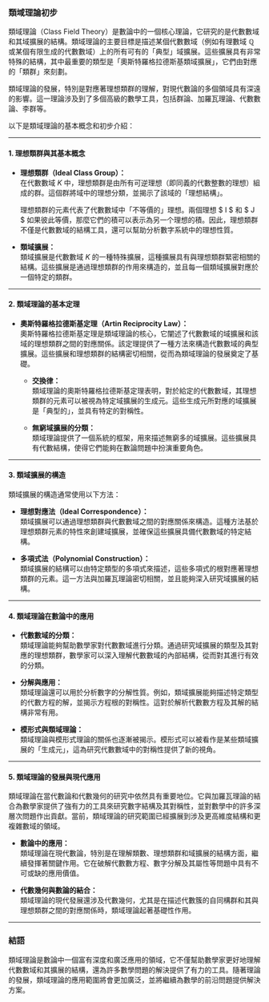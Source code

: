 ### **類域理論初步**

類域理論（Class Field Theory）是數論中的一個核心理論，它研究的是代數數域和其域擴展的結構。類域理論的主要目標是描述某個代數數域（例如有理數域 $\mathbb{Q}$ 或某個有限生成的代數數域）上的所有可有的「典型」域擴展。這些擴展具有非常特殊的結構，其中最重要的類型是「奧斯特羅格拉德斯基類域擴展」，它們由對應的「類群」來刻劃。

類域理論的發展，特別是對應著理想類群的理解，對現代數論的多個領域具有深遠的影響。這一理論涉及到了多個高級的數學工具，包括群論、加羅瓦理論、代數數論、李群等。

以下是類域理論的基本概念和初步介紹：

---

#### **1. 理想類群與其基本概念**

- **理想類群（Ideal Class Group）：**  
  在代數數域 $K$ 中，理想類群是由所有可逆理想（即同義的代數整數的理想）組成的群。這個群將域中的理想分類，並揭示了該域的「理想結構」。

  理想類群的元素代表了代數數域中「不等價的」理想。兩個理想 $ I $ 和 $ J $ 如果彼此等價，那麼它們的積可以表示為另一个理想的積。因此，理想類群不僅是代數數域的結構工具，還可以幫助分析數字系統中的理想性質。

- **類域擴展：**  
  類域擴展是代數數域 $K$ 的一種特殊擴展，這種擴展具有與理想類群緊密相關的結構。這些擴展是通過理想類群的作用來構造的，並且每一個類域擴展對應於一個特定的類群。

---

#### **2. 類域理論的基本定理**

- **奧斯特羅格拉德斯基定理（Artin Reciprocity Law）：**  
  奧斯特羅格拉德斯基定理是類域理論的核心，它闡述了代數數域的域擴展和該域的理想類群之間的對應關係。該定理提供了一種方法來構造代數數域的典型擴展。這些擴展和理想類群的結構密切相關，從而為類域理論的發展奠定了基礎。

  - **交換律：**  
    類域理論的奧斯特羅格拉德斯基定理表明，對於給定的代數數域，其理想類群的元素可以被視為特定域擴展的生成元。這些生成元所對應的域擴展是「典型的」，並具有特定的對稱性。

  - **無窮域擴展的分類：**  
    類域理論提供了一個系統的框架，用來描述無窮多的域擴展。這些擴展具有代數結構，使得它們能夠在數論問題中扮演重要角色。

---

#### **3. 類域擴展的構造**

類域擴展的構造通常使用以下方法：

- **理想對應法（Ideal Correspondence）：**  
  類域擴展可以通過理想類群與代數數域之間的對應關係來構造。這種方法基於理想類群元素的特性來創建域擴展，並確保這些擴展具備代數數域的特定結構。

- **多項式法（Polynomial Construction）：**  
  類域擴展的結構可以由特定類型的多項式來描述，這些多項式的根對應著理想類群的元素。這一方法與加羅瓦理論密切相關，並且能夠深入研究域擴展的結構。

---

#### **4. 類域理論在數論中的應用**

- **代數數域的分類：**  
  類域理論能夠幫助數學家對代數數域進行分類。通過研究域擴展的類型及其對應的理想類群，數學家可以深入理解代數數域的內部結構，從而對其進行有效的分類。

- **分解與應用：**  
  類域理論還可以用於分析數字的分解性質。例如，類域擴展能夠描述特定類型的代數方程的解，並揭示方程根的對稱性。這對於解析代數數方程及其解的結構非常有用。

- **模形式與類域理論：**  
  類域理論與模形式理論的關係也逐漸被揭示。模形式可以被看作是某些類域擴展的「生成元」，這為研究代數數域中的對稱性提供了新的視角。

---

#### **5. 類域理論的發展與現代應用**

類域理論在當代數論和代數幾何的研究中依然具有重要地位。它與加羅瓦理論的結合為數學家提供了強有力的工具來研究數字結構及其對稱性，並對數學中的許多深層次問題作出貢獻。當前，類域理論的研究範圍已經擴展到涉及更高維度結構和更複雜數域的領域。

- **數論中的應用：**  
  類域理論在現代數論，特別是在理解類數、理想類群和域擴展的結構方面，繼續發揮著關鍵作用。它在破解代數數方程、數字分解及其屬性等問題中具有不可或缺的應用價值。

- **代數幾何與數論的結合：**  
  類域理論的現代發展還涉及代數幾何，尤其是在描述代數簇的自同構群和其與理想類群之間的對應關係時，類域理論起著基礎性作用。

---

### **結語**

類域理論是數論中一個富有深度和廣泛應用的領域，它不僅幫助數學家更好地理解代數數域和其擴展的結構，還為許多數學問題的解決提供了有力的工具。隨著理論的發展，類域理論的應用範圍將會更加廣泛，並將繼續為數學的前沿問題提供解決方案。